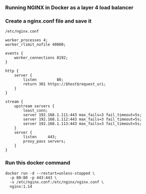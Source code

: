 ### Running NGINX in Docker as a layer 4 load balancer

### Create a nginx.conf file and save it

```
/etc/nginx.conf
```
```
worker_processes 4;
worker_rlimit_nofile 40000;

events {
    worker_connections 8192;
}

http {
    server {
        listen         80;
        return 301 https://$host$request_uri;
    }
}

stream {
    upstream servers {
        least_conn;
        server 192.168.1.111:443 max_fails=3 fail_timeout=5s;
        server 192.168.1.112:443 max_fails=3 fail_timeout=5s;
        server 192.168.1.113:443 max_fails=3 fail_timeout=5s;
    }
    server {
        listen     443;
        proxy_pass servers;
    }
}
```

### Run this docker command

```
docker run -d --restart=unless-stopped \
  -p 80:80 -p 443:443 \
  -v /etc/nginx.conf:/etc/nginx/nginx.conf \
  nginx:1.14
```

